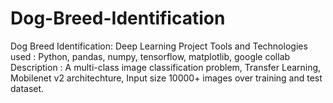 # Dog-Breed-Identification
Dog Breed Identification: Deep Learning Project Tools and Technologies used : Python, pandas, numpy, tensorflow, matplotlib, google collab Description : A multi-class image classification problem, Transfer Learning, Mobilenet v2 architechture, Input size 10000+ images over training and test dataset. 
